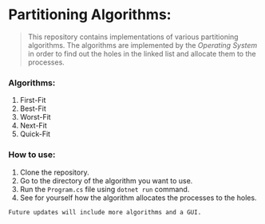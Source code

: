 # Partitioning Algorithms:

> This repository contains implementations of various partitioning algorithms.
> The algorithms are implemented by the *Operating System* in order to find out the holes in the linked list and allocate them to the processes.

### Algorithms:
1. First-Fit
2. Best-Fit 
3. Worst-Fit
4. Next-Fit
5. Quick-Fit

### How to use:
1. Clone the repository.
2. Go to the directory of the algorithm you want to use.
3. Run the `Program.cs` file using `dotnet run` command.
4. See for yourself how the algorithm allocates the processes to the holes.

`Future updates will include more algorithms and a GUI.`